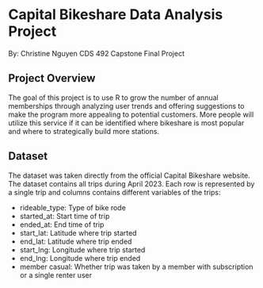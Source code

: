 # Capital Bikeshare Data Analysis Project

By: Christine Nguyen 
CDS 492 Capstone Final Project

## Project Overview

The goal of this project is to use R to grow the number of annual memberships through analyzing user trends and offering suggestions to make the program more appealing to potential customers. More people will utilize this service if it can be identified where bikeshare is most popular and where to strategically build more stations. 

## Dataset

The dataset was taken directly from the official Capital Bikeshare website. The dataset contains all trips during April 2023. Each row is represented by a single trip and columns contains different variables of the trips: 

- rideable_type: Type of bike rode
- started_at: Start time of trip
- ended_at: End time of trip
- start_lat: Latitude where trip started
- end_lat: Latitude where trip ended
- start_lng: Longitude where trip started
- end_lng: Longitude where trip ended
- member casual: Whether trip was taken by a member with subscription or a single renter user
